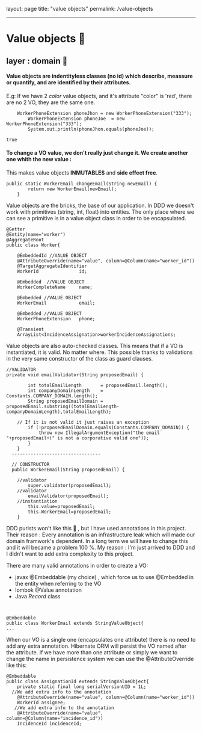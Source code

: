 layout: page
title: "value objects"
permalink: /value-objects

----

# Value objects 🧱
## layer : domain 🔴

#### Value objects are indentityless classes (no id) which describe, meassure or quantify, and are identified by their attributes.
E.g: If we have 2 _color_ value objects, and it's attribute "color" is 'red', there are no 2 VO, they are the same one.

```
    WorkerPhoneExtension phoneJhon = new WorkerPhoneExtension("333");
		WorkerPhoneExtension phoneJoe  = new WorkerPhoneExtension("333");
		System.out.println(phoneJhon.equals(phoneJoe));
```
`true` 

#### To change a VO value, we don't really just change it. We create another one whith the new value :
This makes value objects **INMUTABLES** and **side effect free**.

```
public static WorkerEmail changeEmail(String newEmail) {
		return new WorkerEmail(newEmail);
	}
```



Value objects are the bricks, the base of our application.
In DDD we doesn't work with primitives (string, int, float) into entities. The only place where we can see a primitive is in a value object class in order to be encapsulated.
```
@Getter
@Entity(name="worker")
@AggregateRoot
public class Worker{

	@EmbeddedId //VALUE OBJECT
	@AttributeOverride(name="value", column=@Column(name="worker_id"))
	@TargetAggregateIdentifier
	WorkerId               id;
	
	@Embedded  //VALUE OBJECT
	WorkerCompleteName     name;
	
	@Embedded //VALUE OBJECT
	WorkerEmail            email;
	
	@Embedded //VALUE OBJECT
	WorkerPhoneExtension   phone;
	
	@Transient
	ArrayList<IncidenceAssignation>workerIncidenceAssignations;

```

Value objects are also auto-checked classes. This means that if a VO is instantiated, it is valid. No matter where.
This possible thanks to validations in the very same constructor of the class as guard clauses.

```
//VALIDATOR
private void emailValidator(String proposedEmail) {
		
		int totalEmailLength       = proposedEmail.length();
		int companyDomainLength    = Constants.COMPANY_DOMAIN.length();
		String proposedEmailDomain = proposedEmail.substring((totalEmailLength-companyDomainLength),totalEmailLength);
		
    // If it is not valid it just raises an exception
		if (!proposedEmailDomain.equals(Constants.COMPANY_DOMAIN)) {
			throw new IllegalArgumentException("the email "+proposedEmail+(" is not a corporative valid one"));
		}
	}
  ---------------------------------
  
  // CONSTRUCTOR
  public WorkerEmail(String proposedEmail) {
		
    //validator
		super.validator(proposedEmail); 
    //validator
		emailValidator(proposedEmail);  
    //instantiation
		this.value=proposedEmail;
		this.WorkerEmail=proposedEmail;
	}
  ```
  

DDD purists won't like this 🔪 , but I have used annotations in this project. 
Their reason : Every annotation is an infrastructure leak which will made our domain framwork's dependent. In a long term we will have to change this and it will became a problem 100 %.
My reason : I'm just arrived to DDD and I didn't want to add extra complexity to this project.

There are many valid annotations in order to create a VO:
- javax @Embeddable (my choice) , which force us to use @Embedded in the entity when referring to the VO
- lombok @Value annotation
- Java _Record_ class

```


@Embeddable
public class WorkerEmail extends StringValueObject{
...
```

When our VO is a single one (encapsulates one attribute) there is no need to add any extra annotation. Hibernate ORM will persist the VO named after the attribute.
If we have more than one attribute or simply we want to change the name in persistence system we can use the @AttributeOverride like this:

```
@Embeddable
public class AssignationId extends StringValueObject{
	private static final long serialVersionUID = 1L;
  //We add extra info to the annotation
	@AttributeOverride(name="value", column=@Column(name="worker_id"))
	WorkerId assignee;
   //We add extra info to the annotation
	@AttributeOverride(name="value", column=@Column(name="incidence_id"))
	IncidenceId incidenceId;

```
